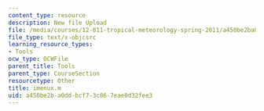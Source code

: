 ```yaml
---
content_type: resource
description: New file Upload
file: /media/courses/12-811-tropical-meteorology-spring-2011/a450be2ba0ddbcf73c867eae0d32fee3_imenux.m
file_type: text/x-objcsrc
learning_resource_types:
- Tools
ocw_type: OCWFile
parent_title: Tools
parent_type: CourseSection
resourcetype: Other
title: imenux.m
uid: a450be2b-a0dd-bcf7-3c86-7eae0d32fee3
---
```

